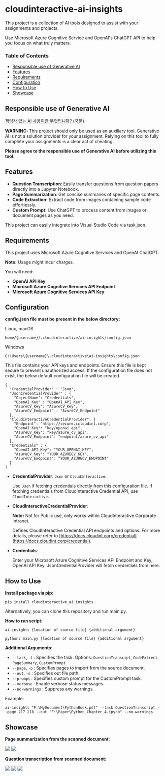 # cloudinteractive-ai-insights
This project is a collection of AI tools designed to assist with your assignments and projects.

Use Microsoft Azure Cognitive Service and OpenAI's ChatGPT API to help you focus on what truly matters.




### Table of Contents
* [Responsible use of Generative AI](#responsible-use-of-generative-ai)
* [Features](#features)
* [Requirements](#requirements)
* [Configuration](#configuration)
* [How to Use](#how-to-use)
* [Showcase](#showcase)

## Responsible use of Generative AI

[책임감 있는 AI 사용이란 무엇입니까? (국문)](https://github.com/Coppermine-SP/Coppermine-SP/blob/main/ResponsibleUseOfAI_KR.md)

**WARNING:**
This project should only be used as an auxiliary tool. Generative AI is not a solution provider for your assignment. Relying on this tool to fully complete your assignments is a clear act of cheating. 

**Please agree to the responsible use of Generative AI before utilizing this tool.**

## Features
- **Question Transcription**:   Easily transfer questions from question papers directly into a Jupyter Notebook.
- **Page Summarization**:   Get concise summaries of specific page contents.
- **Code Extraction**:   Extract code from images containing sample code effortlessly.
- **Custom Prompt**:   Use ChatGPT to process content from images or document pages as you need.

This project can easily integrate into Visual Studio Code via task.json.
## Requirements
This project uses Microsoft Azure Cognitive Services and OpenAI ChatGPT. 

**Note:** Usage might incur charges.

You will need:
- **OpenAI API Key**
- **Microsoft Azure Cognitive Services API Endpoint**
- **Microsoft Azure Cognitive Services API Key**

## Configuration
**config.json file must be present in the below directory:**

Linux, macOS
```
home/{username}/.cloudinteractive/ai-insights/config.json
```
Windows
```
C:\Users\{username}\.cloudinteractive\ai-insights\config.json
```
This file contains your API keys and endpoints. Ensure this file is kept secure to prevent unauthorized access.
If the configuration file does not exist, the below default configuration file will be created.
```
{
  "CredentialProvider" : "Json",
  "JsonCredentialProvider" : {
    "ObjectName": "Credentials",
    "OpenAI_Key" : "OpenAI_API_Key",
    "AzureCV_Key": "AzureCV_Key",
    "AzureCV_Endpoint" : "AzureCV_Endpoint"
  },
  "CloudInteractiveCredentialProvider": {
    "Endpoint": "https://secure.icloudint.corp",
    "OpenAI_Key": "key/openai_api",
    "AzureCV_Key": "key/azure_cv_api",
    "AzureCV_Endpoint": "endpoint/azure_cv_api"
  },
  "Credentials" : {
    "OpenAI_API_Key": "YOUR_OPENAI_KEY",
    "AzureCV_Key": "YOUR_AZURECV_KEY",
    "AzureCV_Endpoint": "YOUR_AZURECV_ENDPOINT"
  }
}
```

- **CredentialProvider**: `Json` or `CloudInteractive`.
  
  Use `Json` if fetching credentials directly from this configuration file.
  If fetching credentials from CloudInteractive Credential API, use `CloudInteractive`.

- **CloudInteractiveCredentialProvider**:
  
  **Note:** Not for Public use, only works within CloudInteractive Corporate Intranet.
  
  Defines CloudInteractive Credential API endpoints and options.
  For more details, please refer to [https://docs.cloudint.corp/credential](https://docs.cloudint.corp/credential).
  
- **Credentials**:

  Enter your Microsoft Azure Cognitive Services API Endpoint and Key, OpenAI API Key. JsonCredentialProvider will fetch credentials from here.
  
## How to Use

**Install package via pip:**
```
pip install cloudinteractive_ai_insights
```
Alternatively, you can clone this repository and run main.py.

**How to run script:**
```
ai-insights {location of source file} {additional argument}
```
```
python3 main.py {location of source file} {additional argument}
```

**Additional Arguments**:
- `--task`, `-t` : Specifies the task.   Options: `QuestionTranscipt`, `CodeExtrect`, `PageSummary`, `CustomPrompt`
- `--page`, `-p` : Specifies pages to import from the source document.
- `--out`, `-o` : Specifies out file path.
- `--prompt` : Specifies custom prompt for the CustomPrompt task.
- `--verbose` : Enable verbose status messages.
- `--no-warnings` : Suppress any warnings.


Example:
```
ai-insights "F:\MyDocument\PythonBook.pdf" --task QuestionTranscript --page 217 218 --out "F:\Paper\Python_Chapter_4.ipynb" --no-warnings
```

## Showcase
**Page summarization from the scanned document:**

  <img src="sample/doc_1.png">
  <img src="sample/result_1.png">



**Question transcription from scanned document:**

  <img src="sample/doc_2.png">
  <img src="sample/result_2.png">
  <img src="sample/result_3.png">
